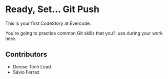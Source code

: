 # Ready, Set... Git Push

This is your first CodeStory at Evercode.

You're going to practice common Git skills that you'll use during your work here.

## Contributors

- Denise Tech Lead
- Sávio Ferraz
